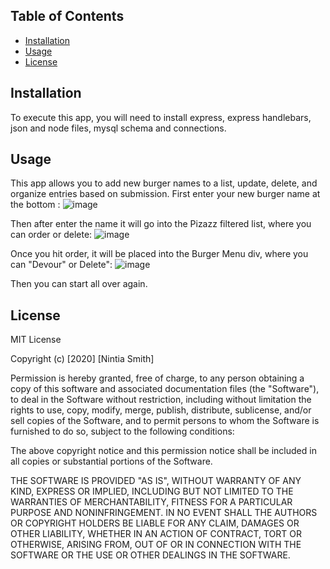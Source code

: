 
## Table of Contents

* [Installation](#installation)
* [Usage](#usage)
* [License](#license)

## Installation

To execute this app, you will need to install express, express handlebars, json and node files, mysql schema and connections.


## Usage 

This app allows you to add new burger names to a list, update, delete, and organize entries based on submission. 
First enter your new burger name at the bottom :
![image](https://user-images.githubusercontent.com/65423204/94982974-eedadf80-050c-11eb-8019-8b4a53079990.png)

Then after enter the name it will go into the Pizazz filtered list, where you can order or delete:
![image](https://user-images.githubusercontent.com/65423204/94983151-f6e74f00-050d-11eb-9a39-f2cc3da49bdb.png)

Once you hit order, it will be placed into the Burger Menu div, where you can "Devour" or Delete":
![image](https://user-images.githubusercontent.com/65423204/94982949-b89d6000-050c-11eb-850c-6e0621ea6a2c.png)

Then you can start all over again.


## License

MIT License

Copyright (c) [2020] [Nintia Smith]

Permission is hereby granted, free of charge, to any person obtaining a copy
of this software and associated documentation files (the "Software"), to deal
in the Software without restriction, including without limitation the rights
to use, copy, modify, merge, publish, distribute, sublicense, and/or sell
copies of the Software, and to permit persons to whom the Software is
furnished to do so, subject to the following conditions:

The above copyright notice and this permission notice shall be included in all
copies or substantial portions of the Software.

THE SOFTWARE IS PROVIDED "AS IS", WITHOUT WARRANTY OF ANY KIND, EXPRESS OR
IMPLIED, INCLUDING BUT NOT LIMITED TO THE WARRANTIES OF MERCHANTABILITY,
FITNESS FOR A PARTICULAR PURPOSE AND NONINFRINGEMENT. IN NO EVENT SHALL THE
AUTHORS OR COPYRIGHT HOLDERS BE LIABLE FOR ANY CLAIM, DAMAGES OR OTHER
LIABILITY, WHETHER IN AN ACTION OF CONTRACT, TORT OR OTHERWISE, ARISING FROM,
OUT OF OR IN CONNECTION WITH THE SOFTWARE OR THE USE OR OTHER DEALINGS IN THE
SOFTWARE.

